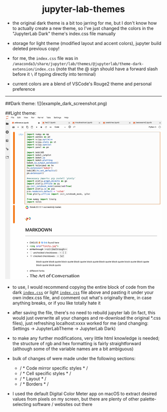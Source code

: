 # <center>jupyter-lab-themes</center>
- the original dark theme is a bit too jarring for me, but I don't know how to actually create a new theme, so I've just changed the colors in the "JupyterLab Dark" theme's index.css file manually  
- storage for light theme (modified layout and accent colors), jupyter build deleted previous copy! 
- for me, the `index.css` file was in `/anaconda3/share/jupyter/lab/themes/@jupyterlab/theme-dark-extension/index.css` (note that the @ sign should have a forward slash before it `\` if typing directly into terminal)

- current colors are a blend of VSCode's Rouge2 theme and personal preference

<hr>
##Dark theme: 
![](example_dark_screenshot.png)

##Light theme: 
![](example_light_screenshot.png)

- to use, I would recommend copying the entire block of code from the dark [`index.css`](https://github.com/atisor73/jupyter-lab-themes/blob/master/theme-dark-extension/index.css) or light [`index.css`](https://github.com/atisor73/jupyter-lab-themes/blob/master/theme-light-extension/index.css) file above and pasting it under your own index.css file, and comment out what's originally there, in case anything breaks, or if you like totally hate it

- after saving the file, there's no need to rebuild jupyter lab (in fact, this would just overwrite all your changes and re-download the original *.css files), just refreshing localhost:xxxx worked for me (and changing: Settings &rarr; JupyterLabTheme &rarr; JupyterLab Dark)

- to make any further modifications, very little html knowledge is needed; the structure of rgb and hex formatting is fairly straightforward (although some of the variable names are a bit ambiguous)

- bulk of changes of were made under the following sections:
    - / * Code mirror specific styles * /
    - / * Cell specific styles * /
    - / * Layout * /
    - / * Borders * /


- I used the default Digital Color Meter app on macOS to extract desired values from pixels on my screen, but there are plenty of other palette-selecting software / websites out there 

